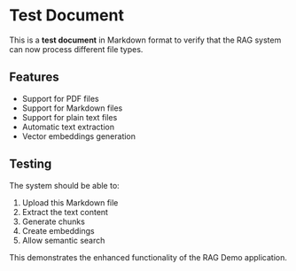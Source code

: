 # Test Document

This is a **test document** in Markdown format to verify that the RAG system can now process different file types.

## Features

- Support for PDF files
- Support for Markdown files  
- Support for plain text files
- Automatic text extraction
- Vector embeddings generation

## Testing

The system should be able to:

1. Upload this Markdown file
2. Extract the text content
3. Generate chunks
4. Create embeddings
5. Allow semantic search

This demonstrates the enhanced functionality of the RAG Demo application.